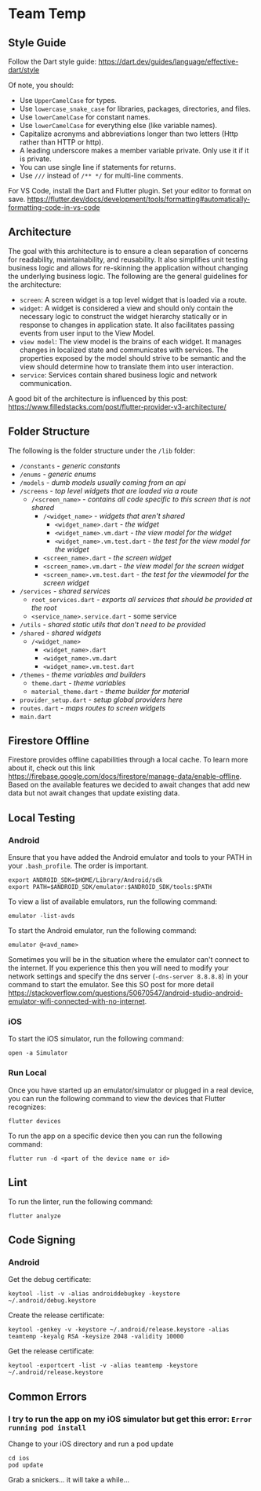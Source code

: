 # Team Temp

## Style Guide

Follow the Dart style guide: https://dart.dev/guides/language/effective-dart/style

Of note, you should:

- Use `UpperCamelCase` for types.
- Use `lowercase_snake_case` for libraries, packages, directories, and files.
- Use `lowerCamelCase` for constant names.
- Use `lowerCamelCase` for everything else (like variable names).
- Capitalize acronyms and abbreviations longer than two letters (Http rather than HTTP or http).
- A leading underscore makes a member variable private. Only use it if it is private.
- You can use single line if statements for returns.
- Use `///` instead of `/** */` for multi-line comments.

For VS Code, install the Dart and Flutter plugin. Set your editor to format on save. https://flutter.dev/docs/development/tools/formatting#automatically-formatting-code-in-vs-code

## Architecture

The goal with this architecture is to ensure a clean separation of concerns for readability, maintainability, and reusability. It also simplifies unit testing business logic and allows for re-skinning the application without changing the underlying business logic. The following are the general guidelines for the architecture:

- `screen`: A screen widget is a top level widget that is loaded via a route.
- `widget`: A widget is considered a view and should only contain the necessary logic to construct the widget hierarchy statically or in response to changes in application state. It also facilitates passing events from user input to the View Model.
- `view model`: The view model is the brains of each widget. It manages changes in localized state and communicates with services. The properties exposed by the model should strive to be semantic and the view should determine how to translate them into user interaction.
- `service`: Services contain shared business logic and network communication.

A good bit of the architecture is influenced by this post: https://www.filledstacks.com/post/flutter-provider-v3-architecture/

## Folder Structure

The following is the folder structure under the `/lib` folder:

- `/constants` - _generic constants_
- `/enums` - _generic enums_
- `/models` - _dumb models usually coming from an api_
- `/screens` - _top level widgets that are loaded via a route_
  - `/<screen_name>` - _contains all code specific to this screen that is not shared_
    - `/<widget_name>` - _widgets that aren't shared_
      - `<widget_name>.dart` - _the widget_
      - `<widget_name>.vm.dart` - _the view model for the widget_
      - `<widget_name>.vm.test.dart` - _the test for the view model for the widget_
    - `<screen_name>.dart` - _the screen widget_
    - `<screen_name>.vm.dart` - _the view model for the screen widget_
    - `<screen_name>.vm.test.dart` - _the test for the viewmodel for the screen widget_
- `/services` - _shared services_
  - `root_services.dart` - _exports all services that should be provided at the root_
  - `<service_name>.service.dart` - some service
- `/utils` - _shared static utils that don't need to be provided_
- `/shared` - _shared widgets_
  - `/<widget_name>`
    - `<widget_name>.dart`
    - `<widget_name>.vm.dart`
    - `<widget_name>.vm.test.dart`
- `/themes` - _theme variables and builders_
  - `theme.dart` - _theme variables_
  - `material_theme.dart` - _theme builder for material_
- `provider_setup.dart` - _setup global providers here_
- `routes.dart` - _maps routes to screen widgets_
- `main.dart`

## Firestore Offline

Firestore provides offline capabilities through a local cache. To learn more about it, check out this link https://firebase.google.com/docs/firestore/manage-data/enable-offline. Based on the available features we decided to await changes that add new data but not await changes that update existing data.

## Local Testing

### Android

Ensure that you have added the Android emulator and tools to your PATH in your `.bash_profile`. The order is important.

```
export ANDROID_SDK=$HOME/Library/Android/sdk
export PATH=$ANDROID_SDK/emulator:$ANDROID_SDK/tools:$PATH
```

To view a list of available emulators, run the following command:

```
emulator -list-avds
```

To start the Android emulator, run the following command:

```
emulator @<avd_name>
```

Sometimes you will be in the situation where the emulator can't connect to the internet. If you experience this then you will need to modify your network settings and specify the dns server (`-dns-server 8.8.8.8`) in your command to start the emulator. See this SO post for more detail https://stackoverflow.com/questions/50670547/android-studio-android-emulator-wifi-connected-with-no-internet.

### iOS

To start the iOS simulator, run the following command:

```
open -a Simulator
```

### Run Local

Once you have started up an emulator/simulator or plugged in a real device, you can run the following command to view the devices that Flutter recognizes:

```
flutter devices
```

To run the app on a specific device then you can run the following command:

```
flutter run -d <part of the device name or id>
```

## Lint

To run the linter, run the following command:

```
flutter analyze
```

## Code Signing

### Android

Get the debug certificate:

```
keytool -list -v -alias androiddebugkey -keystore ~/.android/debug.keystore
```

Create the release certificate:

```
keytool -genkey -v -keystore ~/.android/release.keystore -alias teamtemp -keyalg RSA -keysize 2048 -validity 10000
```

Get the release certificate:

```
keytool -exportcert -list -v -alias teamtemp -keystore ~/.android/release.keystore
```

## Common Errors

### I try to run the app on my iOS simulator but get this error: `Error running pod install`

Change to your iOS directory and run a pod update

```
cd ios
pod update
```

Grab a snickers... it will take a while...
